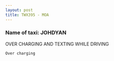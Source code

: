 ```yaml
---
layout: post
title: TWX395 - MOA
---
```


### Name of taxi: JOHDYAN 

OVER CHARGING AND TEXTING WHILE DRIVING

```Over charging```
